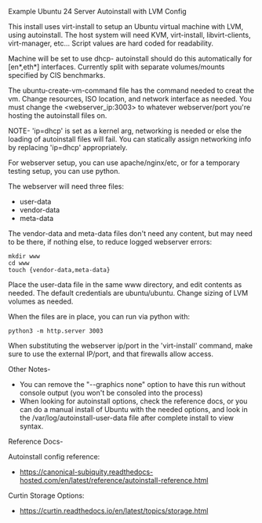 Example Ubuntu 24 Server Autoinstall with LVM Config

This install uses virt-install to setup an Ubuntu virtual machine with
LVM, using autoinstall. The host system will need KVM, virt-install, 
libvirt-clients, virt-manager, etc... Script values are hard coded for 
readability. 

Machine will be set to use dhcp- autoinstall should do this automatically for
[en*,eth*] interfaces. Currently split with separate volumes/mounts specified by
CIS benchmarks. 

The ubuntu-create-vm-command file has the command needed to creat the vm. Change
resources, ISO location, and network interface as needed. You must change the 
<webserver_ip:3003> to whatever webserver/port you're hosting the autoinstall files on.

NOTE- 'ip=dhcp' is set as a kernel arg, networking is needed or else the loading of 
autoinstall files will fail. You can statically assign networking info by replacing 
'ip=dhcp' appropriately.


For webserver setup, you can use apache/nginx/etc, or for a temporary testing setup,
you can use python. 

The webserver will need three files:
- user-data
- vendor-data
- meta-data

The vendor-data and meta-data files don't need any content, but may need to be there, if
nothing else, to reduce logged webserver errors:
```
mkdir www
cd www
touch {vendor-data,meta-data}
```

Place the user-data file in the same www directory, and edit contents as needed. The default
credentials are ubuntu/ubuntu. Change sizing of LVM volumes as needed.

When the files are in place, you can run via python with:
```
python3 -m http.server 3003
```

When substituting the webserver ip/port in the 'virt-install' command, make sure to use the 
external IP/port, and that firewalls allow access.


Other Notes- 
- You can remove the "--graphics none" option to have this run without console output (you won't be consoled into the process)
- When looking for autoinstall options, check the reference docs, or you can do a manual
install of Ubuntu with the needed options, and look in the /var/log/autoinstall-user-data 
file after complete install to view syntax.


Reference Docs-

Autoinstall config reference:
- https://canonical-subiquity.readthedocs-hosted.com/en/latest/reference/autoinstall-reference.html

Curtin Storage Options:
- https://curtin.readthedocs.io/en/latest/topics/storage.html
